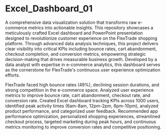 # Excel_Dashboard_01
A comprehensive data visualization solution that transforms raw e-commerce metrics into actionable insights. This repository showcases a meticulously crafted Excel dashboard and PowerPoint presentation designed to revolutionize customer experience on the FlexTrade shopping platform.
Through advanced data analysis techniques, this project delivers clear visibility into critical KPIs including bounce rates, cart abandonment, checkout completion, and conversion metrics, empowering strategic decision-making that drives measurable business growth.
Developed by a data analyst with expertise in e-commerce analytics, this dashboard serves as the cornerstone for FlexTrade's continuous user experience optimization efforts.

FlexTrade faced high bounce rates (49%), declining session durations, and strong competition in the e-commerce space.
Analyzed user experience metrics to improve bounce rate, cart abandonment, checkout rate, and conversion rate.
Created Excel dashboard tracking KPIs across 1000 users, identified peak activity times (6am-8am, 12pm-2pm, 6pm-10pm), analyzed product performance, and categorized user feedback.
Recommended app performance optimization, personalized shopping experiences, streamlined checkout process, targeted marketing during peak hours, and continuous metrics monitoring to improve conversion rates and competitive positioning.

